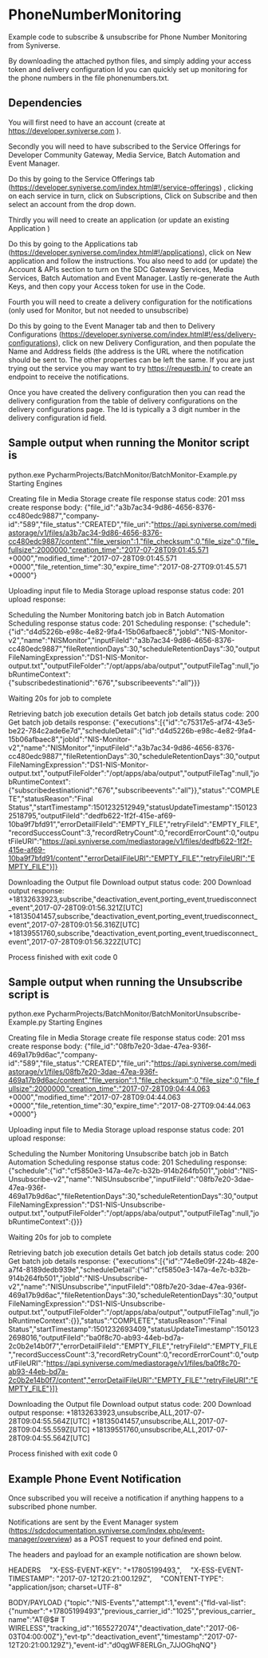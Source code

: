 # PhoneNumberMonitoring
Example code to subscribe & unsubscribe for Phone Number Monitoring from Syniverse.

By downloading the attached python files, and simply adding your access token and delivery configuration Id you can quickly set up monitoring for the phone numbers in the file phonenumbers.txt.

## Dependencies

You will first need to have an account (create at https://developer.syniverse.com ).

Secondly you will need to have subscribed to the Service Offerings for Developer Community Gateway, Media Service, Batch Automation and Event Manager. 

Do this by going to the Service Offerings tab (https://developer.syniverse.com/index.html#!/service-offerings) , clicking on each service in turn, click on Subscriptions, Click on Subscribe and then select an account from the drop down.

Thirdly you will need to create an application (or update an existing Application )

Do this by going to the Applications tab (https://developer.syniverse.com/index.html#!/applications), click on New application and follow the instructions. You also need to add (or update) the Account & APIs section to turn on the SDC Gateway Services, Media Services, Batch Automation and Event Manager. Lastly re-generate the Auth Keys, and then copy your Access token for use in the Code.

Fourth you will need to create a delivery configuration for the notifications (only used for Monitor, but not needed to unsubscribe)

Do this by going to the Event Manager tab and then to Delivery Configurations (https://developer.syniverse.com/index.html#!/ess/delivery-configurations), click on new Delivery Configuration, and then populate the Name and Address fields (the address is the URL where the notification should be sent to. The other properties can be left the same.
If you are just trying out the service you may want to try https://requestb.in/ to create an endpoint to receive the notifications.

Once you have created the delivery configuration then you can read the delivery configuration from the table of delivery configurations on the delivery configurations page. The Id is typically a 3 digit number in the delivery configuration id field.

## Sample output when running the Monitor script is

python.exe PycharmProjects/BatchMonitor/BatchMonitor-Example.py
   Starting Engines 

Creating file in Media Storage
create file response status code: 201
mss create response body: {"file_id":"a3b7ac34-9d86-4656-8376-cc480edc9887","company-id":"589","file_status":"CREATED","file_uri":"https://api.syniverse.com/mediastorage/v1/files/a3b7ac34-9d86-4656-8376-cc480edc9887/content","file_version":1,"file_checksum":0,"file_size":0,"file_fullsize":2000000,"creation_time":"2017-07-28T09:01:45.571 +0000","modified_time":"2017-07-28T09:01:45.571 +0000","file_retention_time":30,"expire_time":"2017-08-27T09:01:45.571 +0000"}

Uploading input file to Media Storage
upload response status code: 201
upload response: 

Scheduling the Number Monitoring batch job in Batch Automation
Scheduling response status code: 201
Scheduling response: {"schedule":{"id":"d4d5226b-e98c-4e82-9fa4-15b06afbaec8","jobId":"NIS-Monitor-v2","name":"NISMonitor","inputFileId":"a3b7ac34-9d86-4656-8376-cc480edc9887","fileRetentionDays":30,"scheduleRetentionDays":30,"outputFileNamingExpression":"DS1-NIS-Monitor-output.txt","outputFileFolder":"/opt/apps/aba/output","outputFileTag":null,"jobRuntimeContext":{"subscribedestinationid":"676","subscribeevents":"all"}}}

Waiting 20s for job to complete

Retrieving batch job execution details
Get batch job details status code: 200
Get batch job details response: {"executions":[{"id":"c75317e5-af74-43e5-be22-784c2ade6e7d","scheduleDetail":{"id":"d4d5226b-e98c-4e82-9fa4-15b06afbaec8","jobId":"NIS-Monitor-v2","name":"NISMonitor","inputFileId":"a3b7ac34-9d86-4656-8376-cc480edc9887","fileRetentionDays":30,"scheduleRetentionDays":30,"outputFileNamingExpression":"DS1-NIS-Monitor-output.txt","outputFileFolder":"/opt/apps/aba/output","outputFileTag":null,"jobRuntimeContext":{"subscribedestinationid":"676","subscribeevents":"all"}},"status":"COMPLETE","statusReason":"Final Status","startTimestamp":1501232512949,"statusUpdateTimestamp":1501232518795,"outputFileId":"dedfb622-1f2f-415e-af69-10ba9f7bfd91","errorDetailFileId":"EMPTY_FILE","retryFileId":"EMPTY_FILE","recordSuccessCount":3,"recordRetryCount":0,"recordErrorCount":0,"outputFileURI":"https://api.syniverse.com/mediastorage/v1/files/dedfb622-1f2f-415e-af69-10ba9f7bfd91/content","errorDetailFileURI":"EMPTY_FILE","retryFileURI":"EMPTY_FILE"}]}

Downloading the Output file
Download output status code: 200
Download output response: 
+18132633923,subscribe,"deactivation_event,porting_event,truedisconnect_event",2017-07-28T09:01:56.321Z[UTC]
+18135041457,subscribe,"deactivation_event,porting_event,truedisconnect_event",2017-07-28T09:01:56.316Z[UTC]
+18139551760,subscribe,"deactivation_event,porting_event,truedisconnect_event",2017-07-28T09:01:56.322Z[UTC]

Process finished with exit code 0

## Sample output when running the Unsubscribe script is 

python.exe PycharmProjects/BatchMonitor/BatchMonitorUnsubscribe-Example.py
    Starting Engines

Creating file in Media Storage
create file response status code: 201
mss create response body: {"file_id":"08fb7e20-3dae-47ea-936f-469a17b9d6ac","company-id":"589","file_status":"CREATED","file_uri":"https://api.syniverse.com/mediastorage/v1/files/08fb7e20-3dae-47ea-936f-469a17b9d6ac/content","file_version":1,"file_checksum":0,"file_size":0,"file_fullsize":2000000,"creation_time":"2017-07-28T09:04:44.063 +0000","modified_time":"2017-07-28T09:04:44.063 +0000","file_retention_time":30,"expire_time":"2017-08-27T09:04:44.063 +0000"}

Uploading input file to Media Storage
upload response status code: 201
upload response: 

Scheduling the Number Monitoring Unsubscribe batch job in Batch Automation
Scheduling response status code: 201
Scheduling response: {"schedule":{"id":"cf5850e3-147a-4e7c-b32b-914b264fb501","jobId":"NIS-Unsubscribe-v2","name":"NISUnsubscribe","inputFileId":"08fb7e20-3dae-47ea-936f-469a17b9d6ac","fileRetentionDays":30,"scheduleRetentionDays":30,"outputFileNamingExpression":"DS1-NIS-Unsubscribe-output.txt","outputFileFolder":"/opt/apps/aba/output","outputFileTag":null,"jobRuntimeContext":{}}}

Waiting 20s for job to complete

Retrieving batch job execution details
Get batch job details status code: 200
Get batch job details response: {"executions":[{"id":"74e8e09f-224b-482e-a7f4-8189dedb939e","scheduleDetail":{"id":"cf5850e3-147a-4e7c-b32b-914b264fb501","jobId":"NIS-Unsubscribe-v2","name":"NISUnsubscribe","inputFileId":"08fb7e20-3dae-47ea-936f-469a17b9d6ac","fileRetentionDays":30,"scheduleRetentionDays":30,"outputFileNamingExpression":"DS1-NIS-Unsubscribe-output.txt","outputFileFolder":"/opt/apps/aba/output","outputFileTag":null,"jobRuntimeContext":{}},"status":"COMPLETE","statusReason":"Final Status","startTimestamp":1501232693409,"statusUpdateTimestamp":1501232698016,"outputFileId":"ba0f8c70-ab93-44eb-bd7a-2c0b2e14b0f7","errorDetailFileId":"EMPTY_FILE","retryFileId":"EMPTY_FILE","recordSuccessCount":3,"recordRetryCount":0,"recordErrorCount":0,"outputFileURI":"https://api.syniverse.com/mediastorage/v1/files/ba0f8c70-ab93-44eb-bd7a-2c0b2e14b0f7/content","errorDetailFileURI":"EMPTY_FILE","retryFileURI":"EMPTY_FILE"}]}

Downloading the Output file
Download output status code: 200
Download output response: 
+18132633923,unsubscribe,ALL,2017-07-28T09:04:55.564Z[UTC]
+18135041457,unsubscribe,ALL,2017-07-28T09:04:55.559Z[UTC]
+18139551760,unsubscribe,ALL,2017-07-28T09:04:55.564Z[UTC]

Process finished with exit code 0

## Example Phone Event Notification

Once subscribed you will receive a notification if anything happens to a subscribed phone number.

Notifications are sent by the Event Manager system (https://sdcdocumentation.syniverse.com/index.php/event-manager/overview) as a POST request to your defined end point.

The headers and payload for an example notification are shown below.

HEADERS
  "X-ESS-EVENT-KEY": "+17805199493,",
  "X-ESS-EVENT-TIMESTAMP": "2017-07-12T20:21:00.129Z",
  "CONTENT-TYPE": "application/json; charset=UTF-8"

BODY/PAYLOAD
{"topic":"NIS-Events","attempt":1,"event":{"fld-val-list":{"number":"+17805199493","previous_carrier_id":"1025","previous_carrier_name":"AT@$# T WIRELESS","tracking_id":"1655272074","deactivation_date":"2017-06-03T04:00:00Z"},"evt-tp":"deactivation_event","timestamp":"2017-07-12T20:21:00.129Z"},"event-id":"d0qgWF8ERLGn_7JJOGhqNQ"}

